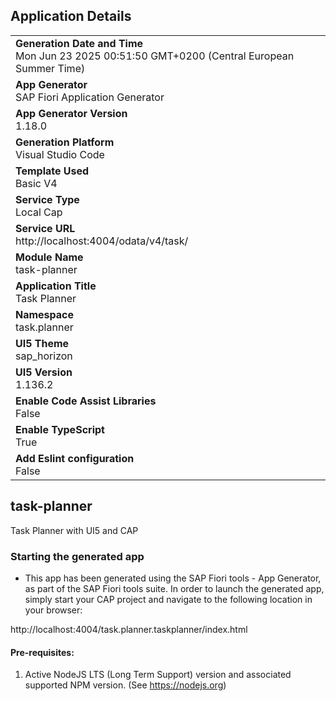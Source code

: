 ## Application Details
|               |
| ------------- |
|**Generation Date and Time**<br>Mon Jun 23 2025 00:51:50 GMT+0200 (Central European Summer Time)|
|**App Generator**<br>SAP Fiori Application Generator|
|**App Generator Version**<br>1.18.0|
|**Generation Platform**<br>Visual Studio Code|
|**Template Used**<br>Basic V4|
|**Service Type**<br>Local Cap|
|**Service URL**<br>http://localhost:4004/odata/v4/task/|
|**Module Name**<br>task-planner|
|**Application Title**<br>Task Planner|
|**Namespace**<br>task.planner|
|**UI5 Theme**<br>sap_horizon|
|**UI5 Version**<br>1.136.2|
|**Enable Code Assist Libraries**<br>False|
|**Enable TypeScript**<br>True|
|**Add Eslint configuration**<br>False|

## task-planner

Task Planner with UI5 and CAP

### Starting the generated app

-   This app has been generated using the SAP Fiori tools - App Generator, as part of the SAP Fiori tools suite.  In order to launch the generated app, simply start your CAP project and navigate to the following location in your browser:

http://localhost:4004/task.planner.taskplanner/index.html

#### Pre-requisites:

1. Active NodeJS LTS (Long Term Support) version and associated supported NPM version.  (See https://nodejs.org)



